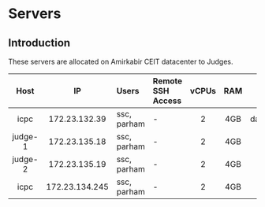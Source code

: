 # Servers
## Introduction
These servers are allocated on Amirkabir CEIT datacenter to Judges.

| Host | IP | Users | Remote SSH Access | vCPUs | RAM | URL |
|:----:|:--:|:----- | :------------ | :----: | :---: | :---: |
| icpc | 172.23.132.39 | ssc, parham | - | 2 | 4GB | daavar.ceit.aut.ac.ir |
| judge-1 | 172.23.135.18 | ssc, parham | - | 2 | 4GB | - |
| judge-2 | 172.23.135.19 | ssc, parham | - | 2 | 4GB | - |
| icpc | 172.23.134.245 | ssc, parham | - | 2 | 4GB | - |
